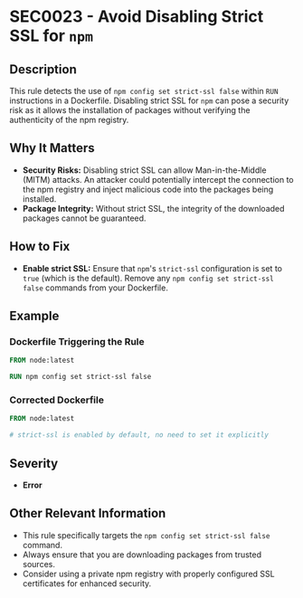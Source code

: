 # SEC0023 - Avoid Disabling Strict SSL for `npm`

## Description

This rule detects the use of `npm config set strict-ssl false` within `RUN` instructions in a Dockerfile. Disabling strict SSL for `npm` can pose a security risk as it allows the installation of packages without verifying the authenticity of the npm registry.

## Why It Matters

-   **Security Risks:** Disabling strict SSL can allow Man-in-the-Middle (MITM) attacks. An attacker could potentially intercept the connection to the npm registry and inject malicious code into the packages being installed.
-   **Package Integrity:**  Without strict SSL, the integrity of the downloaded packages cannot be guaranteed.

## How to Fix

-   **Enable strict SSL:** Ensure that `npm`'s `strict-ssl` configuration is set to `true` (which is the default). Remove any `npm config set strict-ssl false` commands from your Dockerfile.

## Example

### Dockerfile Triggering the Rule

```dockerfile
FROM node:latest

RUN npm config set strict-ssl false
```

### Corrected Dockerfile

```dockerfile
FROM node:latest

# strict-ssl is enabled by default, no need to set it explicitly
```

## Severity

  - **Error**

## Other Relevant Information

-   This rule specifically targets the `npm config set strict-ssl false` command.
-   Always ensure that you are downloading packages from trusted sources.
-   Consider using a private npm registry with properly configured SSL certificates for enhanced security.
